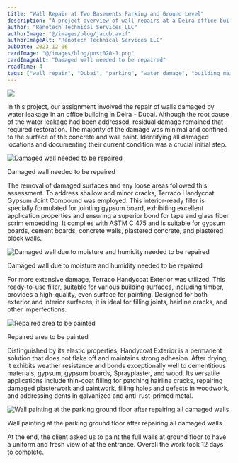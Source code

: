 ```yaml
---
title: "Wall Repair at Two Basements Parking and Ground Level"
description: "A project overview of wall repairs at a Deira office building, addressing water damage, crack filling, and painting for lasting results."
author: "Renotech Technical Services LLC"
authorImage: "@/images/blog/jacob.avif"
authorImageAlt: "Renotech Technical Services LLC"
pubDate: 2023-12-06
cardImage: "@/images/blog/post020-1.png"
cardImageAlt: "Damaged wall needed to be repaired"
readTime: 4
tags: ["wall repair", "Dubai", "parking", "water damage", "building maintenance"]
---
```


![](@/images/blog/post020-1.png)

In this project, our assignment involved the repair of walls damaged by water leakage in an office building in Deira - Dubai. Although the root cause of the water leakage had been addressed, residual damage remained that required restoration. The majority of the damage was minimal and confined to the surface of the concrete and wall paint. Identifying all damaged locations and documenting their current condition was a crucial initial step.

![Damaged wall needed to be repaired](https://img1.wsimg.com/isteam/ip/c49a412a-7d5c-4c86-b371-17b58bdd84ac/20230821_113220.jpg/:/cr=t:0%25,l:0%25,w:100%25,h:100%25/rs=w:1280 "Damaged wall needed to be repaired")

Damaged wall needed to be repaired

The removal of damaged surfaces and any loose areas followed this assessment. To address shallow and minor cracks, Terraco Handycoat Gypsum Joint Compound was employed. This interior-ready filler is specially formulated for jointing gypsum board, exhibiting excellent application properties and ensuring a superior bond for tape and glass fiber scrim embedding. It complies with ASTM C 475 and is suitable for gypsum boards, cement boards, concrete walls, plastered concrete, and plastered block walls.

  

![Damaged wall due to moisture and humidity needed to be repaired](https://img1.wsimg.com/isteam/ip/c49a412a-7d5c-4c86-b371-17b58bdd84ac/20230821_113142.jpg/:/cr=t:0%25,l:0%25,w:100%25,h:100%25/rs=w:1280 "Damaged wall due to moisture and humidity needed to be repaired")

Damaged wall due to moisture and humidity needed to be repaired

For more extensive damage, Terraco Handycoat Exterior was utilized. This ready-to-use filler, suitable for various building surfaces, including timber, provides a high-quality, even surface for painting. Designed for both exterior and interior surfaces, it is ideal for filling joints, hairline cracks, and other imperfections.

  

![Repaired area to be painted](https://img1.wsimg.com/isteam/ip/c49a412a-7d5c-4c86-b371-17b58bdd84ac/20231005_094640-64c6655.jpg/:/cr=t:0%25,l:0%25,w:100%25,h:100%25/rs=w:1280 "Repaired area to be painted")

Repaired area to be painted

Distinguished by its elastic properties, Handycoat Exterior is a permanent solution that does not flake off and maintains strong adhesion. After drying, it exhibits weather resistance and bonds exceptionally well to cementitious materials, gypsum, gypsum boards, Sprayplaster, and wood. Its versatile applications include thin-coat filling for patching hairline cracks, repairing damaged plasterwork and paintwork, filling holes and defects in woodwork, and addressing dents in galvanized and anti-rust-primed metal.

![Wall painting at the parking ground floor after repairing all damaged walls](https://img1.wsimg.com/isteam/ip/c49a412a-7d5c-4c86-b371-17b58bdd84ac/IMG-20231015-WA0063.jpg/:/cr=t:0%25,l:0%25,w:100%25,h:100%25/rs=w:1280 "Wall painting at the parking ground floor after repairing all damaged walls")

Wall painting at the parking ground floor after repairing all damaged walls

At the end, the client asked us to paint the full walls at ground floor to have a uniform and fresh view of at the entrance. Overall the work took 12 days to complete.